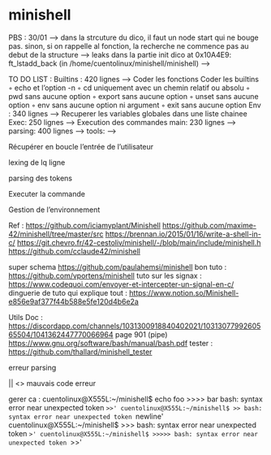 # minishell

PBS : 
30/01 
--> dans la strcuture du dico, il faut un node start qui ne bouge pas. sinon, si on rappelle al fonction, la recherche ne commence pas au debut de la structure
--> leaks dans la partie init dico 
	at 0x10A4E9: ft_lstadd_back (in /home/cuentolinux/minishell/minishell)
-->


TO DO LIST :
Builtins : 420 lignes
--> Coder les fonctions
	Coder les builtins
		◦ echo et l’option -n
		◦ cd uniquement avec un chemin relatif ou absolu
		◦ pwd sans aucune option
		◦ export sans aucune option
		◦ unset sans aucune option
		◦ env sans aucune option ni argument
		◦ exit sans aucune option
Env : 340 lignes
--> Recuperer les variables globales dans une liste chainee 
Exec: 250 lignes
--> Execution des commandes
main: 230 lignes
--> 
parsing: 400 lignes
--> 
tools: 
--> 


Récupérer en boucle l’entrée de l’utilisateur

lexing de lq ligne 

parsing des tokens

Executer la commande



Gestion de l’environnement


Ref :
https://github.com/iciamyplant/Minishell
https://github.com/maxime-42/minishell/tree/master/src 
https://brennan.io/2015/01/16/write-a-shell-in-c/
https://git.chevro.fr/42-cestoliv/minishell/-/blob/main/include/minishell.h
https://github.com/cclaude42/minishell

super schema https://github.com/paulahemsi/minishell
bon tuto : https://github.com/vportens/minishell
tuto sur les signax : https://www.codequoi.com/envoyer-et-intercepter-un-signal-en-c/
dinguerie de tuto qui explique tout : https://www.notion.so/Minishell-e856e9af377f44b588e5fe120d4b6e2a

Utils Doc :
https://discordapp.com/channels/1031300918840402021/1031307799260565504/1041362447770066964 page 901 (pipe)
https://www.gnu.org/software/bash/manual/bash.pdf 
tester : https://github.com/thallard/minishell_tester


erreur parsing

||
<> mauvais code erreur

gerer ca :
cuentolinux@X555L:~/minishell$ echo foo >>>> bar
bash: syntax error near unexpected token `>>'
cuentolinux@X555L:~/minishell$ >>
bash: syntax error near unexpected token `newline'
cuentolinux@X555L:~/minishell$ >>>
bash: syntax error near unexpected token `>'
cuentolinux@X555L:~/minishell$ >>>>>
bash: syntax error near unexpected token `>>'
